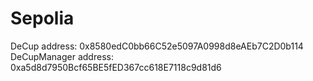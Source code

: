 # Sepolia
DeCup address: 0x8580edC0bb66C52e5097A0998d8eAEb7C2D0b114
DeCupManager address: 0xa5d8d7950Bcf65BE5fED367cc618E7118c9d81d6